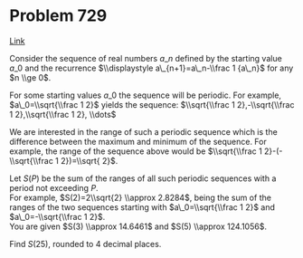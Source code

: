 # Problem 729

[Link](https://projecteuler.net/problem=729)

Consider the sequence of real numbers $a\_n$ defined by the starting value $a\_0$ and the recurrence $\\displaystyle a\_{n+1}=a\_n-\\frac 1 {a\_n}$ for any $n \\ge 0$.

For some starting values $a\_0$ the sequence will be periodic. For example, $a\_0=\\sqrt{\\frac 1 2}$ yields the sequence: $\\sqrt{\\frac 1 2},-\\sqrt{\\frac 1 2},\\sqrt{\\frac 1 2}, \\dots$

We are interested in the range of such a periodic sequence which is the difference between the maximum and minimum of the sequence. For example, the range of the sequence above would be $\\sqrt{\\frac 1 2}-(-\\sqrt{\\frac 1 2})=\\sqrt{ 2}$.

Let $S(P)$ be the sum of the ranges of all such periodic sequences with a period not exceeding $P$.  
For example, $S(2)=2\\sqrt{2} \\approx 2.8284$, being the sum of the ranges of the two sequences starting with $a\_0=\\sqrt{\\frac 1 2}$ and $a\_0=-\\sqrt{\\frac 1 2}$.  
You are given $S(3) \\approx 14.6461$ and $S(5) \\approx 124.1056$. 

Find $S(25)$, rounded to $4$ decimal places.
